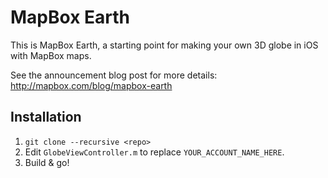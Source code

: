 # MapBox Earth

This is MapBox Earth, a starting point for making your own 3D globe in iOS with MapBox maps. 

See the announcement blog post for more details: http://mapbox.com/blog/mapbox-earth

## Installation

1. `git clone --recursive <repo>`
1. Edit `GlobeViewController.m` to replace `YOUR_ACCOUNT_NAME_HERE`. 
1. Build & go! 